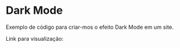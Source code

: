 # Dark Mode

Exemplo de código para criar-mos o efeito Dark Mode em um site.

Link para visualização: 
